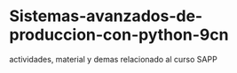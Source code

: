 # Sistemas-avanzados-de-produccion-con-python-9cn
actividades, material y demas relacionado al curso SAPP
